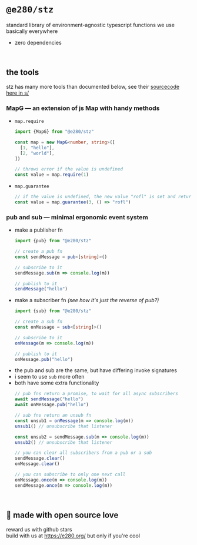 
# `@e280/stz`
standard library of environment-agnostic typescript functions we use basically everywhere

- zero dependencies

<br/>

## the tools
stz has many more tools than documented below, see their [sourcecode here in s/](./s/)

### MapG — an extension of js Map with handy methods
- `map.require`
  ```ts
  import {MapG} from "@e280/stz"

  const map = new MapG<number, string>([
    [1, "hello"],
    [2, "world"],
  ])

  // throws error if the value is undefined
  const value = map.require(1)
  ```
- `map.guarantee`
  ```ts
  // if the value is undefined, the new value "rofl" is set and returned
  const value = map.guarantee(3, () => "rofl")
  ```

### pub and sub — minimal ergonomic event system
- make a publisher fn
  ```ts
  import {pub} from "@e280/stz"

  // create a pub fn
  const sendMessage = pub<[string]>()

  // subscribe to it
  sendMessage.sub(m => console.log(m))

  // publish to it
  sendMessage("hello")
  ```
- make a subscriber fn *(see how it's just the reverse of pub?)*
  ```ts
  import {sub} from "@e280/stz"

  // create a sub fn
  const onMessage = sub<[string]>()

  // subscribe to it
  onMessage(m => console.log(m))

  // publish to it
  onMessage.pub("hello")
  ```
- the pub and sub are the same, but have differing invoke signatures
- i seem to use `sub` more often
- both have some extra functionality
  ```ts
  // pub fns return a promise, to wait for all async subscribers
  await sendMessage("hello")
  await onMessage.pub("hello")

  // sub fns return an unsub fn
  const unsub1 = onMessage(m => console.log(m))
  unsub1() // unsubscribe that listener

  const unsub2 = sendMessage.sub(m => console.log(m))
  unsub2() // unsubscribe that listener

  // you can clear all subscribers from a pub or a sub
  sendMessage.clear()
  onMessage.clear()

  // you can subscribe to only one next call
  onMessage.once(m => console.log(m))
  sendMessage.once(m => console.log(m))
  ```

<br/>

## 💖 made with open source love
reward us with github stars  
build with us at https://e280.org/ but only if you're cool  

